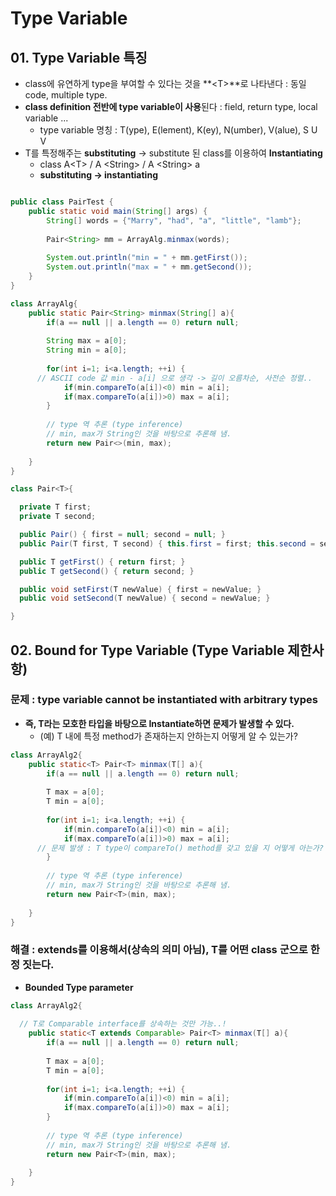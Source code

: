 # Type Variable

## 01. Type Variable 특징
  - class에 유연하게 type을 부여할 수 있다는 것을 **<T\>**로 나타낸다 : 동일 code, multiple type.
  - **class definition 전반에 type variable이 사용**된다 : field, return type, local variable ...
    - type variable 명칭 : T(ype), E(lement), K(ey), N(umber), V(alue), S U V
  - T를 특정해주는 **substituting** -> substitute 된 class를 이용하여 **Instantiating**
    - class A\<T>   /   A \<String>   /   A \<String> a
    - **substituting -> instantiating**

```java

public class PairTest {
	public static void main(String[] args) {
		String[] words = {"Marry", "had", "a", "little", "lamb"};
		
		Pair<String> mm = ArrayAlg.minmax(words);
		
		System.out.println("min = " + mm.getFirst());
		System.out.println("max = " + mm.getSecond());
	}
}

class ArrayAlg{
	public static Pair<String> minmax(String[] a){
		if(a == null || a.length == 0) return null;
		
		String max = a[0];
		String min = a[0];
		
		for(int i=1; i<a.length; ++i) {
      // ASCII code 값 min - a[i] 으로 생각 -> 길이 오름차순, 사전순 정렬..
			if(min.compareTo(a[i])<0) min = a[i];
			if(max.compareTo(a[i])>0) max = a[i];
		}
		
		// type 역 추론 (type inference)
		// min, max가 String인 것을 바탕으로 추론해 냄.
		return new Pair<>(min, max);
		
	}
}

class Pair<T>{

  private T first;
  private T second;

  public Pair() { first = null; second = null; }
  public Pair(T first, T second) { this.first = first; this.second = second; }

  public T getFirst() { return first; }
  public T getSecond() { return second; }

  public void setFirst(T newValue) { first = newValue; }
  public void setSecond(T newValue) { second = newValue; }

}

```

## 02. Bound for Type Variable (Type Variable 제한사항)

### 문제 : type variable cannot be instantiated with arbitrary types
  - **즉, T라는 모호한 타입을 바탕으로 Instantiate하면 문제가 발생할 수 있다.**
    - (예) T 내에 특정 method가 존재하는지 안하는지 어떻게 알 수 있는가?  

```java
class ArrayAlg2{
	public static<T> Pair<T> minmax(T[] a){
		if(a == null || a.length == 0) return null;
		
		T max = a[0];
		T min = a[0];
		
		for(int i=1; i<a.length; ++i) {
			if(min.compareTo(a[i])<0) min = a[i];
			if(max.compareTo(a[i])>0) max = a[i];
      // 문제 발생 : T type이 compareTo() method를 갖고 있을 지 어떻게 아는가?
		}
		
		// type 역 추론 (type inference)
		// min, max가 String인 것을 바탕으로 추론해 냄.
		return new Pair<T>(min, max);
		
	}
}
```
  
### 해결 : extends를 이용해서(상속의 의미 아님), T를 어떤 class 군으로 한정 짓는다.
  - **Bounded Type parameter**

```java
class ArrayAlg2{
  
  // T로 Comparable interface를 상속하는 것만 가능..!
	public static<T extends Comparable> Pair<T> minmax(T[] a){
		if(a == null || a.length == 0) return null;
		
		T max = a[0];
		T min = a[0];
		
		for(int i=1; i<a.length; ++i) {
			if(min.compareTo(a[i])<0) min = a[i];
			if(max.compareTo(a[i])>0) max = a[i];
		}
		
		// type 역 추론 (type inference)
		// min, max가 String인 것을 바탕으로 추론해 냄.
		return new Pair<T>(min, max);
		
	}
}
```



